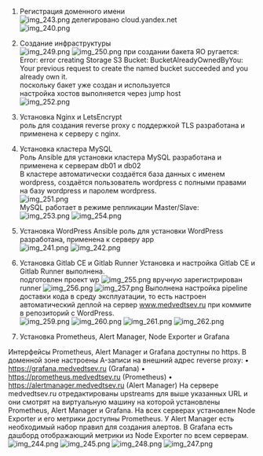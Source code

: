 1. Регистрация доменного имени<br/>
![img_243.png](img_243.png)
делегировано cloud.yandex.net<br/>
![img_240.png](img_240.png)
2. Создание инфраструктуры<br/>
![img_249.png](img_249.png)
![img_250.png](img_250.png)
при создании бакета ЯО ругается: <br/>
Error: error creating Storage S3 Bucket: BucketAlreadyOwnedByYou: Your previous request to create the named bucket succeeded and you already own it.<br/>
поскольку бакет уже создан и используется<br/>
настройка хостов выполняется через jump host<br/>
![img_252.png](img_252.png)
3. Установка Nginx и LetsEncrypt<br/>
роль для создания reverse proxy с поддержкой TLS разработана и применена к серверу с nginx.<br/>

4. Установка кластера MySQL<br/>
Роль Ansible для установки кластера MySQL разработана и применена к серверам db01 и db02<br/>
В кластере автоматически создаётся база данных c именем wordpress, создаётся пользователь wordpress с полными правами на базу wordpress и паролем wordpress.<br/>
![img_251.png](img_251.png)<br/>
MySQL работает в режиме репликации Master/Slave:<br/>
![img_253.png](img_253.png)
![img_254.png](img_254.png)

5. Установка WordPress
Ansible роль для установки WordPress разработана, применена к серверу app<br/>
![img_241.png](img_241.png)
![img_242.png](img_242.png)
6. Установка Gitlab CE и Gitlab Runner
Установка и настройка Gitlab CE и Gitlab Runner выполнена. <br/>
подготовлен проект wp
![img_255.png](img_255.png)
вручную зарегистрирован runner
![img_256.png](img_256.png)
![img_257.png](img_257.png)
Выполнена настройка pipeline доставки кода в среду эксплуатации, то есть настроен автоматический деплой на сервер www.medvedtsev.ru при коммите в репозиторий с WordPress.<br/>
![img_259.png](img_259.png)
![img_260.png](img_260.png)
![img_261.png](img_261.png)
![img_262.png](img_262.png)
7. Установка Prometheus, Alert Manager, Node Exporter и Grafana

Интерфейсы Prometheus, Alert Manager и Grafana доступны по https.
В доменной зоне настроены A-записи на внешний адрес reverse proxy:
• https://grafana.medvedtsev.ru (Grafana)
• https://prometheus.medvedtsev.ru (Prometheus)
• https://alertmanager.medvedtsev.ru (Alert Manager)
На сервере medvedtsev.ru отредактированы upstreams для выше указанных URL и они смотрят на виртуальную машину на которой установлены Prometheus, Alert Manager и Grafana.
На всех серверах установлен Node Exporter и его метрики доступны Prometheus.
У Alert Manager есть необходимый набор правил для создания алертов.
В Grafana есть дашборд отображающий метрики из Node Exporter по всем серверам.
![img_244.png](img_244.png)
![img_245.png](img_245.png)
![img_248.png](img_248.png)
![img_247.png](img_247.png)